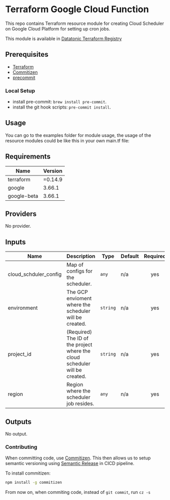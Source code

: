 # Terraform Google Cloud Function  

This repo contains Terraform resource module for creating Cloud Scheduler  on Google Cloud Platform for setting up cron jobs. 

This module is available in [Datatonic Terraform Registry](https://registry.terraform.io/namespaces/teamdatatonic) 

## Prerequisites
- [Terraform](https://tfswitch.warrensbox.com/) 
- [Commitizen](https://github.com/commitizen/cz-cli)
- [precommit](https://pre-commit.com/)

### Local Setup 
- install pre-commit: `brew install pre-commit`.
- install the git hook scripts: `pre-commit install`.

## Usage
You can go to the examples folder for module usage, the usage of the resource modules could be like this in your own main.tf file:

<!-- BEGINNING OF PRE-COMMIT-TERRAFORM DOCS HOOK -->
## Requirements

| Name | Version |
|------|---------|
| terraform | =0.14.9 |
| google | 3.66.1 |
| google-beta | 3.66.1 |

## Providers

No provider.

## Inputs

| Name | Description | Type | Default | Required |
|------|-------------|------|---------|:--------:|
| cloud\_schduler\_config | Map of configs for the scheduler. | `any` | n/a | yes |
| environment | The GCP envioment where the scheduler will be created. | `string` | n/a | yes |
| project\_id | (Required) The ID of the project where the cloud scheduler will be created. | `string` | n/a | yes |
| region | Region where the scheduler job resides. | `any` | n/a | yes |

## Outputs

No output.

<!-- END OF PRE-COMMIT-TERRAFORM DOCS HOOK -->


### Contributing 
When committing code, use [Commitizen](https://github.com/commitizen/cz-cli).
This then allows us to setup semantic versioning using [Semantic Release](https://github.com/semantic-release/semantic-release) in CICD pipeline.

To install commitizen:
```bash
npm install -g commitizen
```
From now on, when commiting code, instead of `git commit`, run `cz -s`
